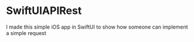 # SwiftUIAPIRest
I made this simple iOS app in SwiftUI to show how someone can implement a simple  request 
